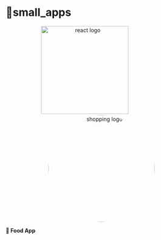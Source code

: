 # 🔗small_apps

<div align="center">
    <img src="https://user-images.githubusercontent.com/114832629/230302399-5d8f34e7-bfc5-4597-8fff-6293044f47bd.png" alt="react logo" width=230> 
    &emsp;&emsp;&emsp;&emsp;&emsp;&emsp;
    <img src="https://fscl01.fonpit.de/userfiles/7687254/image/NextPit_Apps-w1400h1050.jpg" alt="shopping logo" width="280px" height="auto" style="border-radius:50%"> 
</div>

<b>🔹 Food App
